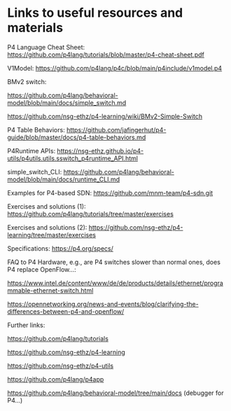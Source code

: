 # Links to useful resources and materials

P4 Language Cheat Sheet: https://github.com/p4lang/tutorials/blob/master/p4-cheat-sheet.pdf

V1Model: https://github.com/p4lang/p4c/blob/main/p4include/v1model.p4


BMv2 switch:

  https://github.com/p4lang/behavioral-model/blob/main/docs/simple_switch.md

  https://github.com/nsg-ethz/p4-learning/wiki/BMv2-Simple-Switch


P4 Table Behaviors: https://github.com/jafingerhut/p4-guide/blob/master/docs/p4-table-behaviors.md

P4Runtime APIs: https://nsg-ethz.github.io/p4-utils/p4utils.utils.sswitch_p4runtime_API.html

simple\_switch\_CLI: https://github.com/p4lang/behavioral-model/blob/main/docs/runtime_CLI.md

Examples for P4-based SDN: https://github.com/mnm-team/p4-sdn.git

Exercises and solutions (1): https://github.com/p4lang/tutorials/tree/master/exercises

Exercises and solutions (2): https://github.com/nsg-ethz/p4-learning/tree/master/exercises

Specifications: https://p4.org/specs/

FAQ to P4 Hardware, e.g., are P4 switches slower than normal ones, does P4 replace OpenFlow...:

  https://www.intel.de/content/www/de/de/products/details/ethernet/programmable-ethernet-switch.html

  https://opennetworking.org/news-and-events/blog/clarifying-the-differences-between-p4-and-openflow/


Further links:

https://github.com/p4lang/tutorials

https://github.com/nsg-ethz/p4-learning

https://github.com/nsg-ethz/p4-utils

https://github.com/p4lang/p4app

https://github.com/p4lang/behavioral-model/tree/main/docs (debugger for P4...)
